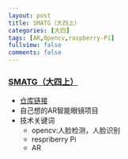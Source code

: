 ```yaml
---
layout: post
title: SMATG（大四上）
categories: [大四]
tags: [AR,Opencv,raspberry-Pi]
fullview: false
comments: false
---
```





### [SMATG（大四上）](https://github.com/whutddk/smatg)
* [仓库链接](https://github.com/whutddk/smatg)
* 自己想的AR智能眼镜项目
* 技术关键词
    - opencv:人脸检测，人脸识别
    - respriberry Pi
    - AR





